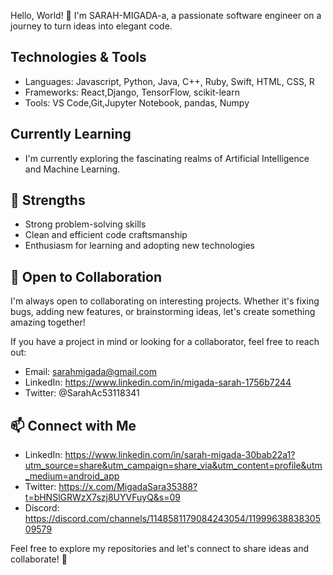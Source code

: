 Hello, World! 👋
I'm SARAH-MIGADA-a, a passionate software engineer on a journey to turn ideas into elegant code.

## Technologies & Tools
- Languages: Javascript, Python, Java, C++, Ruby, Swift, HTML, CSS, R
- Frameworks: React,Django, TensorFlow, scikit-learn
- Tools: VS Code,Git,Jupyter Notebook, pandas, Numpy

## Currently Learning

- I'm currently exploring the fascinating realms of Artificial Intelligence and Machine Learning.

 ## 🚀 Strengths

- Strong problem-solving skills
- Clean and efficient code craftsmanship
- Enthusiasm for learning and adopting new technologies

## 🤝 Open to Collaboration

I'm always open to collaborating on interesting projects. Whether it's fixing bugs, adding new features, or brainstorming ideas, let's create something amazing together!

If you have a project in mind or looking for a collaborator, feel free to reach out:

- Email: sarahmigada@gmail.com
- LinkedIn: https://www.linkedin.com/in/migada-sarah-1756b7244
- Twitter: @SarahAc53118341

## 📫 Connect with Me

- LinkedIn: https://www.linkedin.com/in/sarah-migada-30bab22a1?utm_source=share&utm_campaign=share_via&utm_content=profile&utm_medium=android_app
- Twitter: https://x.com/MigadaSara35388?t=bHNSlGRWzX7szj8UYVFuyQ&s=09
- Discord: https://discord.com/channels/1148581179084243054/1199963883830509579

Feel free to explore my repositories and let's connect to share ideas and collaborate! 🚀
